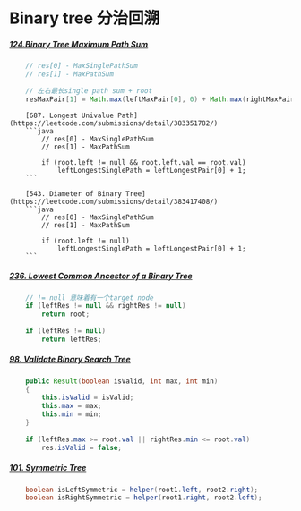 # Binary tree 分治回溯

##### [124.Binary Tree Maximum Path Sum](https://leetcode.com/submissions/detail/383424572/)
```java
    // res[0] - MaxSinglePathSum
    // res[1] - MaxPathSum
    
    // 左右最长single path sum + root
    resMaxPair[1] = Math.max(leftMaxPair[0], 0) + Math.max(rightMaxPair[0], 0) + root.val
```

        [687. Longest Univalue Path](https://leetcode.com/submissions/detail/383351782/)
        ```java
            // res[0] - MaxSinglePathSum
            // res[1] - MaxPathSum

            if (root.left != null && root.left.val == root.val) 
                leftLongestSinglePath = leftLongestPair[0] + 1;
        ```

        [543. Diameter of Binary Tree](https://leetcode.com/submissions/detail/383417408/)
        ```java
            // res[0] - MaxSinglePathSum
            // res[1] - MaxPathSum

            if (root.left != null)
                leftLongestSinglePath = leftLongestPair[0] + 1;
        ```

##### [236. Lowest Common Ancestor of a Binary Tree](https://leetcode.com/submissions/detail/383535536/)
```java
    // != null 意味着有一个target node
    if (leftRes != null && rightRes != null)
        return root;
    
    if (leftRes != null)
        return leftRes;
```

##### [98. Validate Binary Search Tree](https://leetcode.com/submissions/detail/383578242/)
```java
    public Result(boolean isValid, int max, int min)
    {
        this.isValid = isValid;
        this.max = max;
        this.min = min;
    }
    
    if (leftRes.max >= root.val || rightRes.min <= root.val)
        res.isValid = false;
```

##### [101. Symmetric Tree](https://leetcode.com/submissions/detail/386480852/)
```java
    boolean isLeftSymmetric = helper(root1.left, root2.right);
    boolean isRightSymmetric = helper(root1.right, root2.left);
```
